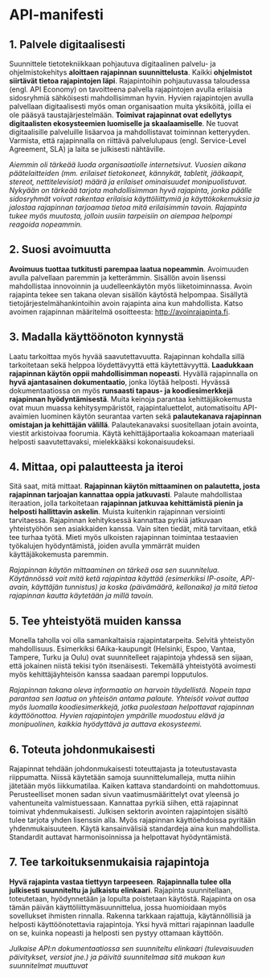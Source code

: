 # API-manifesti


## 1. Palvele digitaalisesti

Suunnittele tietotekniikkaan pohjautuva digitaalinen palvelu- ja ohjelmistokehitys **aloittaen rajapinnan suunnittelusta**. Kaikki **ohjelmistot siirtävät tietoa rajapintojen läpi**. Rajapintoihin pohjautuvassa taloudessa (engl. API Economy) on tavoitteena palvella rajapintojen avulla erilaisia sidosryhmiä sähköisesti mahdollisimman hyvin. Hyvien rajapintojen avulla palvellaan digitaalisesti myös oman organisaation muita yksiköitä, joilla ei ole pääsyä taustajärjestelmään. **Toimivat rajapinnat ovat edellytys digitaalisten ekosysteemien luomiselle ja skaalaamiselle**. Ne tuovat digitaalisille palveluille lisäarvoa ja mahdollistavat toiminnan ketteryyden. Varmista, että rajapinnalla on riittävä palvelulupaus (engl. Service-Level Agreement, SLA) ja laita se julkisesti nähtäville.

*Aiemmin oli tärkeää luoda organisaatiolle internetsivut. Vuosien aikana päätelaitteiden (mm. erilaiset tietokoneet, kännykät, tabletit, jääkaapit, stereot, nettitelevisiot) määrä ja erilaiset ominaisuudet monipuolistuvat. Nykyään on tärkeää tarjota mahdollisimman hyvä rajapinta, jonka päälle sidosryhmät voivat rakentaa erilaisia käyttöliittymiä ja käyttökokemuksia ja jalostaa rajapinnan tarjoamaa tietoa mitä erilaisimmin tavoin. Rajapinta tukee myös muutosta, jolloin uusiin tarpeisiin on aiempaa helpompi reagoida nopeammin.*


## 2. Suosi avoimuutta

**Avoimuus tuottaa tutkitusti parempaa laatua nopeammin**. Avoimuuden avulla palvellaan paremmin ja  ketterämmin. Sisällön avoin lisenssi mahdollistaa innovoinnin ja uudelleenkäytön myös liiketoiminnassa. Avoin rajapinta tekee sen takana olevan sisällön käytöstä helpompaa. Sisällytä tietojärjestelmähankintoihin avoin rajapinta aina kun mahdollista. Katso avoimen rajapinnan määritelmä osoitteesta: http://avoinrajapinta.fi.


## 3. Madalla käyttöönoton kynnystä

Laatu tarkoittaa myös hyvää saavutettavuutta. Rajapinnan kohdalla sillä tarkoitetaan sekä helppoa löydettävyyttä että käytettävyyttä. **Laadukkaan rajapinnan käytön oppii mahdollisimman nopeasti**. Hyvällä rajapinnalla on **hyvä ajantasainen dokumentaatio**, jonka löytää helposti. Hyvässä dokumentaatiossa on myös **runsaasti tapaus- ja koodiesimerkkejä rajapinnan hyödyntämisestä**. Muita keinoja parantaa kehittäjäkokemusta ovat muun muassa kehitysympäristöt, rajapintaluettelot, automatisoitu API-avaimien luominen käytön seurantaa varten sekä **palautekanava rajapinnan omistajan ja kehittäjän välillä**. Palautekanavaksi suositellaan jotain avointa, viestit arkistoivaa foorumia. Käytä kehittäjäportaalia kokoamaan materiaali helposti saavutettavaksi, mielekkääksi kokonaisuudeksi.


## 4. Mittaa, opi palautteesta ja iteroi

Sitä saat, mitä mittaat. **Rajapinnan käytön mittaaminen on palautetta, josta rajapinnan tarjoajan kannattaa oppia jatkuvasti**. Palaute mahdollistaa iteraation, jolla tarkoitetaan **rajapinnan jatkuvaa kehittämistä pienin ja helposti hallittavin askelin**. Muista kuitenkin rajapinnan versiointi tarvitaessa. Rajapinnan kehityksessä kannattaa pyrkiä jatkuvaan yhteistyöhön sen asiakkaiden kanssa. Vain siten tiedät, mitä tarvitaan, etkä tee turhaa työtä. Mieti myös ulkoisten rajapinnan toimintaa testaavien työkalujen hyödyntämistä, joiden avulla ymmärrät muiden käyttäjäkokemusta paremmin.

*Rajapinnan käytön mittaaminen on tärkeä osa sen suunnitelua. Käytännössä voit mitä ketä rajapintaa käyttää (esimerkiksi IP-osoite, API-avain, käyttäjän tunnistus) ja koska (päivämäärä, kellonaika) ja mitä tietoa rajapinnan kautta käytetään ja millä tavoin.*

## 5. Tee yhteistyötä muiden kanssa
Monella taholla voi olla samankaltaisia rajapintatarpeita. Selvitä yhteistyön mahdollisuus. Esimerkiksi 6Aika-kaupungit (Helsinki, Espoo, Vantaa, Tampere, Turku ja Oulu) ovat suunnitelleet rajapintoja yhdessä sen sijaan, että jokainen niistä tekisi työn itsenäisesti. Tekemällä yhteistyötä avoimesti myös kehittäjäyhteisön kanssa saadaan parempi lopputulos.

*Rajapinnan takana oleva informaatio on harvoin täydellistä. Nopein tapa parantaa sen laatua on yhteisön antama palaute. Yhteisöt voivat auttaa myös luomalla koodiesimerkkejä, jotka puolestaan helpottavat rajapinnan käyttöönottoa. Hyvien rajapintojen ympärille muodostuu elävä ja monipuolinen, kaikkia hyödyttävä ja auttava ekosysteemi.*


## 6. Toteuta johdonmukaisesti

Rajapinnat tehdään johdonmukaisesti toteuttajasta ja toteutustavasta riippumatta. Niissä käytetään samoja suunnittelumalleja, mutta niihin jätetään myös liikkumatilaa. Kaiken kattava standardointi on mahdottomuus. Perusteelliset monen sadan sivun vaatimusmäärittelyt ovat yleensä jo vahentuneita valmistuessaan. Kannattaa pyrkiä siihen, että rajapinnat toimivat yhdenmukaisesti. Julkisen sektorin avointen rajapintojen sisältö tulee tarjota yhden lisenssin alla. Myös rajapinnan käyttöehdoissa pyritään yhdenmukaisuuteen. Käytä kansainvälisiä standardeja aina kun mahdollista. Standardit auttavat harmonisoinnissa ja helpottavat hyödyntämistä.


## 7. Tee tarkoituksenmukaisia rajapintoja

**Hyvä rajapinta vastaa tiettyyn tarpeeseen**. **Rajapinnalla tulee olla julkisesti suunniteltu ja julkaistu elinkaari**. Rajapinta suunnitellaan, toteutetaan, hyödynnetään ja lopulta poistetaan käytöstä. Rajapinta on osa tämän päivän käyttöliittymäsuunnittelua, jossa huomioidaan myös sovellukset ihmisten rinnalla. Rakenna tarkkaan rajattuja, käytännöllisiä ja helposti käyttöönotettavia rajapintoja. Yksi hyvä mittari rajapinnan laadulle on se, kuinka nopeasti ja helposti sen pystyy ottamaan käyttöön.

*Julkaise API:n dokumentaatiossa sen suunniteltu elinkaari (tulevaisuuden päivitykset, versiot jne.) ja päivitä suunnitelmaa sitä mukaan kun suunnitelmat muuttuvat*
